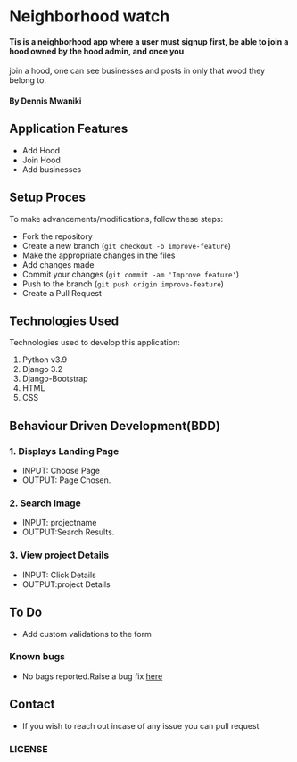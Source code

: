 # Neighborhood watch
#### Tis is a neighborhood app where a user must signup first, be able to join a hood owned by the hood admin, and once you 
join a hood, one can see businesses and posts in only that wood they belong to.
#### By Dennis Mwaniki


## Application Features
* Add Hood
* Join Hood
* Add businesses

## Setup Proces
To make advancements/modifications, follow these steps:

- Fork the repository
- Create a new branch (`git checkout -b improve-feature`)
- Make the appropriate changes in the files
- Add changes made
- Commit your changes (`git commit -am 'Improve feature'`)
- Push to the branch (`git push origin improve-feature`)
- Create a Pull Request 

## Technologies Used
Technologies used to develop this application:

1. Python v3.9
2. Django 3.2
3. Django-Bootstrap
4. HTML 
5. CSS


## Behaviour Driven Development(BDD)
### 1. Displays Landing Page
* INPUT: Choose Page
* OUTPUT: Page Chosen.

### 2. Search Image
* INPUT: projectname
* OUTPUT:Search Results. 

### 3. View project Details
* INPUT: Click Details
* OUTPUT:project Details



## To Do
* Add custom validations to the form

### Known bugs
* No bags reported.Raise a bug fix [here](https://github.com/mwaniki9322/instagram.git)

## Contact
* If you wish to reach out incase of any issue you can pull request

### LICENSE



